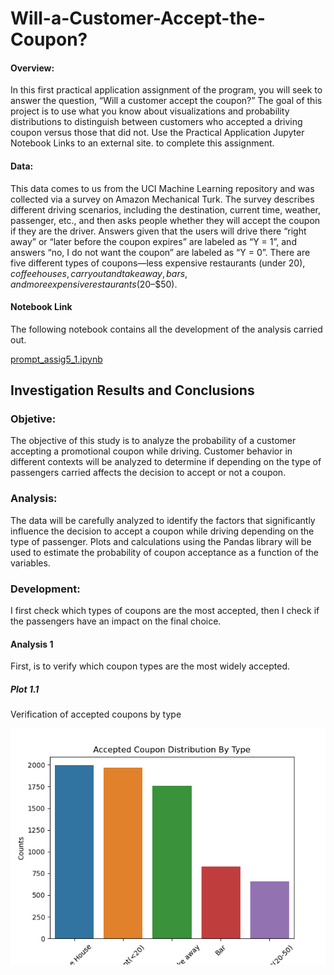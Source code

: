 # Will-a-Customer-Accept-the-Coupon? #

#### Overview: ####

In this first practical application assignment of the program, you will seek to answer the question, “Will a customer accept the coupon?” The goal of this project is to use what you know about visualizations and probability distributions to distinguish between customers who accepted a driving coupon versus those that did not. Use the Practical Application Jupyter Notebook
Links to an external site. to complete this assignment.

#### Data: ####

This data comes to us from the UCI Machine Learning repository and was collected via a survey on Amazon Mechanical Turk. The survey describes different driving scenarios, including the destination, current time, weather, passenger, etc., and then asks people whether they will accept the coupon if they are the driver. Answers given that the users will drive there “right away” or “later before the coupon expires” are labeled as “Y = 1”, and answers “no, I do not want the coupon” are labeled as “Y = 0”. There are five different types of coupons—less expensive restaurants (under $20), coffee houses, carry out and take away, bars, and more expensive restaurants ($20–$50).

#### Notebook Link ####

The following notebook contains all the development of the analysis carried out.

[prompt_assig5_1.ipynb](https://github.com/camorante/Will-a-Customer-Accept-the-Coupon/blob/main/practice_5_1_coupon.ipynb)

## Investigation Results and Conclusions ##

### Objetive: ###

The objective of this study is to analyze the probability of a customer accepting a promotional coupon while driving. Customer behavior in different contexts will be analyzed to determine if depending on the type of passengers carried affects the decision to accept or not a coupon. 

### Analysis: ###

The data will be carefully analyzed to identify the factors that significantly influence the decision to accept a coupon while driving depending on the type of passenger. Plots and calculations using the Pandas library will be used to estimate the probability of coupon acceptance as a function of the variables.

### Development: ###

I first check which types of coupons are the most accepted, then I check if the passengers have an impact on the final choice.

#### Analysis 1 ####

First, is to verify which coupon types are the most widely accepted.

##### Plot 1.1 #####

Verification of accepted coupons by type

   ![](images/plot1_1.png)
